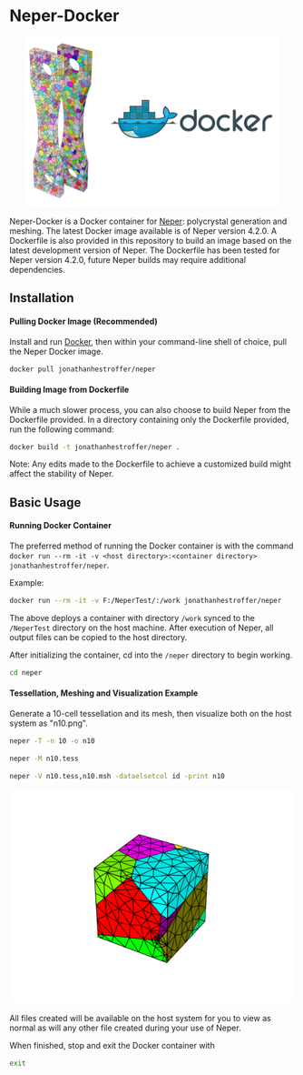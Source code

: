 # Neper-Docker
<p align="center">
  <img width="450" height="300" src="https://github.com/jonathanhestroffer/Neper-Docker/blob/master/preview.png">
</p>

Neper-Docker is a Docker container for [Neper](neper.info): polycrystal generation and meshing. The latest Docker image available is of Neper version 4.2.0. A Dockerfile is also provided in this repository to build an image based on the latest development version of Neper. The Dockerfile has been tested for Neper version 4.2.0, future Neper builds may require additional dependencies.

## Installation

#### Pulling Docker Image (Recommended)

Install and run [Docker](https://docs.docker.com/), then within your command-line shell of choice, pull the Neper Docker image.

```bash
docker pull jonathanhestroffer/neper
```

#### Building Image from Dockerfile

While a much slower process, you can also choose to build Neper from the Dockerfile provided. In a directory containing only the Dockerfile provided, run the following command:

```bash
docker build -t jonathanhestroffer/neper .
```

Note: Any edits made to the Dockerfile to achieve a customized build might affect the stability of Neper.

## Basic Usage

#### Running Docker Container

The preferred method of running the Docker container is with the command ```docker run --rm -it -v <host directory>:<container directory> jonathanhestroffer/neper```.

Example:
```bash
docker run --rm -it -v F:/NeperTest/:/work jonathanhestroffer/neper
```

The above deploys a container with directory ```/work``` synced to the ```/NeperTest``` directory on the host machine. After execution of Neper, all output files can be copied to the host directory.

After initializing the container, cd into the ```/neper``` directory to begin working.

```bash
cd neper
```

#### Tessellation, Meshing and Visualization Example

Generate a 10-cell tessellation and its mesh, then visualize both on the host system as "n10.png". 

```bash
neper -T -n 10 -o n10
```
```bash
neper -M n10.tess
```
```bash
neper -V n10.tess,n10.msh -dataelsetcol id -print n10
```
		
![Visualization](https://github.com/jonathanhestroffer/Neper-Docker/blob/master/n10.png)
        
All files created will be available on the host system for you to view as normal as will any other file created during your use of Neper.
    
When finished, stop and exit the Docker container with

```bash
exit
```
